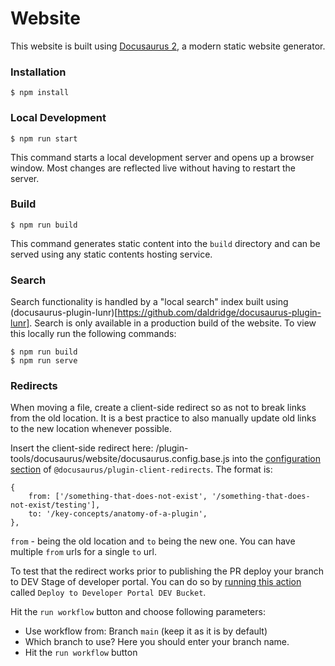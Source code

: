 # Website

This website is built using [Docusaurus 2](https://docusaurus.io/), a modern static website generator.

### Installation

```
$ npm install
```

### Local Development

```
$ npm run start
```

This command starts a local development server and opens up a browser window. Most changes are reflected live without having to restart the server.

### Build

```
$ npm run build
```

This command generates static content into the `build` directory and can be served using any static contents hosting service.

### Search

Search functionality is handled by a "local search" index built using (docusaurus-plugin-lunr)[https://github.com/daldridge/docusaurus-plugin-lunr]. Search is only available in a production build of the website. To view this locally run the following commands:

```
$ npm run build
$ npm run serve
```

### Redirects

When moving a file, create a client-side redirect so as not to break links from the old location. It is a best practice to also manually update old links to the new location whenever possible.

Insert the client-side redirect here: /plugin-tools/docusaurus/website/docusaurus.config.base.js into the [configuration section](https://github.com/grafana/plugin-tools/blob/0d436bb669a5f3ca37ea267d97e88cfa8508a25e/docusaurus/website/docusaurus.config.base.js#L63) of `@docusaurus/plugin-client-redirects`. The format is:

```
{
    from: ['/something-that-does-not-exist', '/something-that-does-not-exist/testing'],
    to: '/key-concepts/anatomy-of-a-plugin',
},

```

`from` - being the old location and `to` being the new one. You can have multiple `from` urls for a single `to` url.

To test that the redirect works prior to publishing the PR deploy your branch to DEV Stage of developer portal. You can do so by [running this action](https://github.com/grafana/plugin-tools/actions/workflows/deploy-to-developer-portal-dev.yml) called `Deploy to Developer Portal DEV Bucket`.

Hit the `run workflow` button and choose following parameters:

- Use workflow from: Branch `main` (keep it as it is by default)
- Which branch to use? Here you should enter your branch name.
- Hit the `run workflow` button
